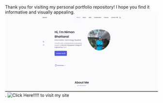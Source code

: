 Thank you for visiting my personal portfolio repository! I hope you find it informative and visually appealing.
![Portfolio](https://github.com/nimanbhattarai/Portfolio_Website/blob/main/assets/img/portfolio-image.png).
![Click Here!!!!!](https://nimanbhattarai.com.np/) to visit my site
